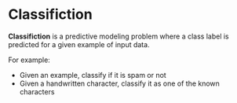 # Classifiction
**Classifiction** is a predictive modeling problem where a class label is predicted for a given example of input data. 

For example:
- Given an example, classify if it is spam or not
- Given a handwritten character, classify it as one of the known characters